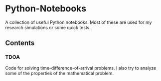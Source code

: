 # Python-Notebooks
A collection of useful Python notebooks. Most of these are used for my research simulations or some quick tests.

## Contents

### TDOA

Code for solving time-difference-of-arrival problems. I also try to analyze some of the properties of the mathematical problem.